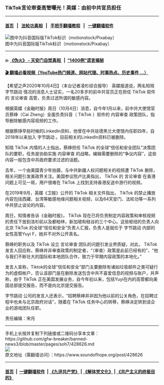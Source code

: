 ### TikTok言论审查高管曝光！英媒：由前中共官员担任
------------------------

#### [首页](https://github.com/gfw-breaker/banned-news3/blob/master/README.md) &nbsp;&nbsp;|&nbsp;&nbsp; [法轮功真相](https://github.com/begood0513/basic/blob/master/README.md)  &nbsp;&nbsp;|&nbsp;&nbsp; [手把手翻墙教程](https://github.com/gfw-breaker/guides/wiki)  &nbsp;&nbsp;|&nbsp;&nbsp; [一键翻墙软件](https://github.com/gfw-breaker/nogfw/blob/master/README.md)  



<div><img alt="图中为抖音国际版TikTok标识（motionstock/Pixabay）" src="https://img.soundofhope.org/2020-07/21pixa-1595380097389.jpg"/>
<br/><figcaption class="caption">
 图中为抖音国际版TikTok标识（motionstock/Pixabay）
</figcaption></div><hr/>

#### 💥 [《伪火》 - 天安门自焚真相 ](http://158.247.195.190:10000/videos/blog/weihuo.html)&nbsp; |&nbsp; [“1400例”谎言揭秘  ](http://158.247.195.190:10000/videos/blog/jiexi1400.html)

#### [ 🎬  翻墙必看视频（YouTube热门频道、网站代理、时事热点、历史事件 ...）](https://github.com/gfw-breaker/links/blob/master/banned.md)

<div><div class="Content__Wrapper sc-1bvya0-0 grZQxZ">
 <p class="meta-top">
  <span class="meta">
   【希望之声2020年10月4日】（本台记者凌杉综合报导）
  </span>
  英媒报道说，两名知晓
  <ok href="/term/185063">
   字节跳动
  </ok>
  情况的消息人士证实，一名20多岁的前中共官员正在担任
  <ok href="/term/116032">
   TikTok
  </ok>
  软件的
  <ok href="/term/56215">
   言论审查
  </ok>
  高管，负责过滤所谓的敏感内容。
 </p>
 <p>
  根据英媒《金融时报》周日（10月4日）消息，自今年1月以来，前中共大使馆官员蔡峥（Cai Zheng）全面负责抖音（
  <ok href="/term/116032">
   TikTok
  </ok>
  ）软件的
  <ok href="/term/320281">
   内容审查
  </ok>
  政策团队，指导删除敏感内容视频的工作。
 </p>
 <div class="AD_Embed__Wrap-sc-1xslmin-0 igMuqX module desktop">
  <div>
  </div>
 </div>
 <p>
  根据蔡铮早些时候的LinkedIn资料，他曾在中共驻德黑兰大使馆内任职四年，自2018年以来加入
  <ok href="/term/185063">
   字节跳动
  </ok>
  。目前相关的LinkedIn资料已被删除。
 </p>
 <p>
  知晓
  <ok href="/term/116032">
   TikTok
  </ok>
  内情的人士指出，蔡峥担任
  <ok href="/term/116032">
   TikTok
  </ok>
  的全球“信任和安全团队”决策团队的要职，任务是协助实施
  <ok href="/term/320281">
   内容审查
  </ok>
  的战略，编辑需要删除的“争议内容”，这些内容一般包含中共政府要求过滤的话题。
 </p>
 <p>
  去年，一个由美国青少年拍摄，与中共新疆人权问题相关的视频遭
  <ok href="/term/116032">
   TikTok
  </ok>
  删除，相关问题引发美政界关注。美国参议院卢比奥指出，
  <ok href="/term/116032">
   TikTok
  </ok>
  的
  <ok href="/term/56215">
   言论审查
  </ok>
  在香港问题上可见一斑，用户很难在
  <ok href="/term/116032">
   TikTok
  </ok>
  上找到支持香港反送中游行的视频。
 </p>
 <p>
  在2019年9月，英媒《卫报》公开的
  <ok href="/term/116032">
   TikTok
  </ok>
  相关文件指出，
  <ok href="/term/116032">
   TikTok
  </ok>
  的禁止播放内容包括西藏、台湾等敏感地缘问题相关视频，以及64天安门、法轮功等一系列中共禁止谈论的内容。
 </p>
 <p>
  周日，知情者告诉《金融时报》，
  <ok href="/term/116032">
   TikTok
  </ok>
  现在已将负责制定内容政策和审核视频的责任下放到洛杉矶以及都柏林，新加坡和硅谷的三个中心。这些枢纽的负责人向北京
  <ok href="/term/116032">
   TikTok
  </ok>
  的全球“信任和安全”负责人汇报，负责人是就任于
  <ok href="/term/185063">
   字节跳动
  </ok>
  内部的女性高管Yuyi F，她并不对外公开真名。
 </p>
 <p>
  蔡峥的职务以及
  <ok href="/term/116032">
   TikTok
  </ok>
  设立
  <ok href="/term/56215">
   言论审查
  </ok>
  团队的问题引发业界质疑，对此，
  <ok href="/term/116032">
   TikTok
  </ok>
  发言人回应称，蔡峥并非审查政策的制定者，“（审查）政策是此前已经有的”，“他与我们不断壮大的国际和本地团队合作，致力于早期内容政策的本地化。”
 </p>
 <p>
  发言人宣称，Tiktok的全球“信任和安全”部门主要删除有诸如垃圾邮件之类可疑行为的虚假帐户，否认该部门是在删除发送包含中共不喜爱信息的视频与账户，并声称，由于
  <ok href="/term/116032">
   TikTok
  </ok>
  正在美国发展业务，自今年初以来，包括Yuyi在内的高管都向美国总部提交报告，而不是向北京提交报告。
 </p>
 <p>
  <ok href="/term/185063">
   字节跳动
  </ok>
  公司的发言人还表示，“招聘蔡峥并非因为他以前的公关角色，在招聘过程中也未与北京政府对话”，随着在
  <ok href="/term/116032">
   TikTok
  </ok>
  任务中心的转移，蔡峥决定转到该企业的游戏团队任职。
 </p>
 <p class="meta-btm">
  责任编辑：宋月
 </p>
</div>
</div>
<hr/>
手机上长按并复制下列链接或二维码分享本文章：<br/>
https://github.com/gfw-breaker/banned-news3/blob/master/pages/soh7/428626.md <br/>
<a href='https://github.com/gfw-breaker/banned-news3/blob/master/pages/soh7/428626.md'><img src='https://github.com/gfw-breaker/banned-news3/blob/master/pages/soh7/428626.md.png'/></a> <br/>
原文地址（需翻墙访问）：https://www.soundofhope.org/post/428626


------------------------
#### [首页](https://github.com/gfw-breaker/banned-news3/blob/master/README.md) &nbsp;|&nbsp; [一键翻墙软件](https://github.com/gfw-breaker/nogfw/blob/master/README.md) &nbsp;| [《九评共产党》](https://github.com/gfw-breaker/9ping.md/blob/master/README.md#九评之一评共产党是什么) | [《解体党文化》](https://github.com/gfw-breaker/jtdwh.md/blob/master/README.md) | [《共产主义的终极目的》](https://github.com/gfw-breaker/gczydzjmd.md/blob/master/README.md)


<img src='http://gfw-breaker.win/banned-news3/pages/soh7/428626.md' width='0px' height='0px'/>